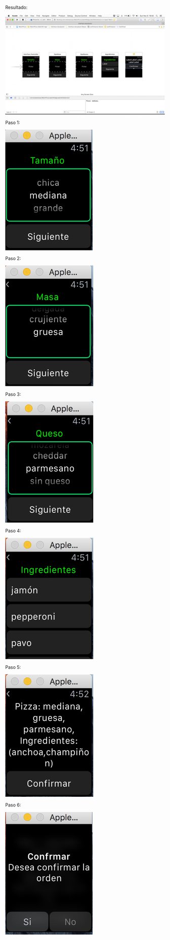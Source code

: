 Resultado:

![alt](result.png)



Paso 1:

![alt](step1.png)

Paso 2:

![alt](step2.png)

Paso 3:

![alt](step3.png)

Paso 4:

![alt](step4.png)

Paso 5:

![alt](step5.png)

Paso 6:

![alt](step6.png)
